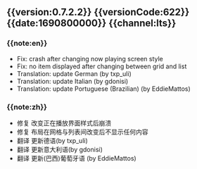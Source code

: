 ## {{version:0.7.2.2}} {{versionCode:622}} {{date:1690800000}} {{channel:lts}}

### {{note:en}}
- Fix: crash after changing now playing screen style
- Fix: no item displayed after changing between grid and list
- Translation: update German (by txp_uli)
- Translation: update Italian (by gdonisi)
- Translation: update Portuguese (Brazilian) (by EddieMattos)

### {{note:zh}}
- 修复 改变正在播放界面样式后崩溃
- 修复 布局在网格与列表间改变后不显示任何内容
- 翻译 更新德语(by txp_uli)
- 翻译 更新意大利语(by gdonisi)
- 翻译 更新(巴西)葡萄牙语 (by EddieMattos)
